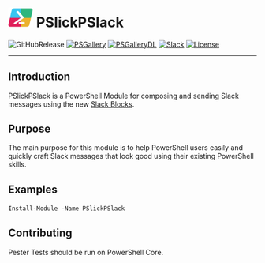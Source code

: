 # <img src="https://raw.githubusercontent.com/mgeorgebrown89/PSlickPSlack/master/Media/PSlickPSlack_icon.png" alt="pslickpslack" width="50"/> PSlickPSlack

![GitHubRelease][] [![PSGallery][]][PSGalleryLink] [![PSGalleryDL][]][PSGalleryDLLink] [![Slack][]][SlackLink] [![License][]][LicenseLink]

---

## Introduction

PSlickPSlack is a PowerShell Module for composing and sending Slack messages using the new [Slack Blocks](https://api.slack.com/block-kit).

## Purpose

The main purpose for this module is to help PowerShell users easily and quickly craft Slack messages that look good using their existing PowerShell skills.

## Examples

```powershell
Install-Module -Name PSlickPSlack
```

## Contributing

Pester Tests should be run on PowerShell Core.

[GitHubRelease]: https://img.shields.io/github/v/release/mgeorgebrown89/pslickpslack?style=for-the-badge&color=36C5F0

[PSGallery]: https://img.shields.io/powershellgallery/v/PSlickPSlack.svg?logo=powershell&label=Powershell+Gallery&style=for-the-badge&color=2EB67D
[PSGalleryLink]: https://www.powershellgallery.com/packages/PSlickPSlack

[PSGalleryDL]: https://img.shields.io/powershellgallery/dt/PSlickPSlack.svg?logo=powershell&label=downloads&style=for-the-badge&color=ECB22E
[PSGalleryDLLink]: https://www.powershellgallery.com/packages/PSlickPSlack

[Slack]: https://img.shields.io/badge/Slack-Join-brightgreen.svg?logo=slack&label=Slack&style=for-the-badge&color=E01E5A
[SlackLink]: https://pslickposh.slack.com/

[License]: https://img.shields.io/github/license/mgeorgebrown89/pslickpslack.svg?label=License&style=for-the-badge&color=4A154B
[LicenseLink]: https://github.com/mgeorgebrown89/PSlickPSlack/blob/master/LICENSE